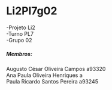 # Li2Pl7g02
-Projeto Li2  
-Turno PL7  
-Grupo 02  
##### Membros:
Augusto César Oliveira Campos a93320<br/>
Ana Paula Oliveira Henriques a  
Paula Ricardo Santos Pereira a93245  
